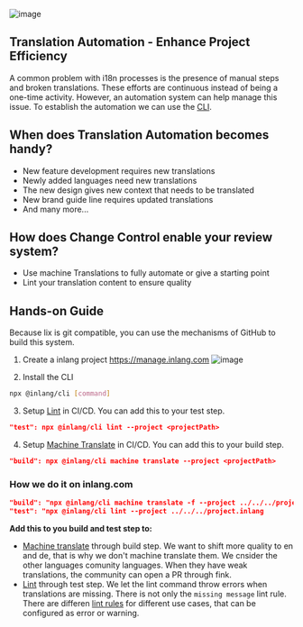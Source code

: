 ![image](https://cdn.jsdelivr.net/gh/opral/monorepo@latest/inlang/guides/translation-review-system/assets/lix-guide-reviewV2.png)

## Translation Automation - Enhance Project Efficiency

A common problem with i18n processes is the presence of manual steps and broken translations. These efforts are continuous instead of being a one-time activity. However, an automation system can help manage this issue. To establish the automation we can use the [CLI](https://inlang.com/m/2qj2w8pu/app-inlang-cli).

## When does Translation Automation becomes handy?

- New feature development requires new translations
- Newly added languages need new translations
- The new design gives new context that needs to be translated
- New brand guide line requires updated translations
- And many more...

## How does Change Control enable your review system?

- Use machine Translations to fully automate or give a starting point
- Lint your translation content to ensure quality

## Hands-on Guide

Because lix is git compatible, you can use the mechanisms of GitHub to build this system.

1. Create a inlang project https://manage.inlang.com
![image](https://cdn.jsdelivr.net/gh/opral/monorepo@latest/inlang/guides/translation-review-system/assets/lix-guide-review-step1.png)

2. Install the CLI
```bash
npx @inlang/cli [command]
```

3. Setup [Lint](https://inlang.com/m/2qj2w8pu/app-inlang-cli#lint) in CI/CD. You can add this to your test step. 
```json
"test": npx @inlang/cli lint --project <projectPath>
```

4. Setup [Machine Translate](https://inlang.com/m/2qj2w8pu/app-inlang-cli#machine-translate) in CI/CD. You can add this to your build step. 
```json
"build": npx @inlang/cli machine translate --project <projectPath>
```

### How we do it on inlang.com

```json
"build": "npx @inlang/cli machine translate -f --project ../../../project.inlang --targetLanguageTags fr,it,pt-BR,sk,zh"
"test": "npx @inlang/cli lint --project ../../../project.inlang
```

**Add this to you build and test step to:**

- [Machine translate](https://inlang.com/m/2qj2w8pu/app-inlang-cli#machine-translate) through build step. We want to shift more quality to en and de, that is why we don't machine translate them. We cnsider the other languages comunity languages. When they have weak translations, the community can open a PR through fink.
- [Lint](https://inlang.com/m/2qj2w8pu/app-inlang-cli#lint) through test step. We let the lint command throw errors when translations are missing. There is not only the `missing message` lint rule. There are differen [lint rules](https://inlang.com/c/lint-rules) for different use cases, that can be configured as error or warning.

<br>
<br>